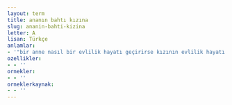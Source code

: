 ```yaml
---
layout: term
title: ananın bahtı kızına
slug: ananin-bahti-kizina
letter: A
lisan: Türkçe
anlamlar:
- '"bir anne nasıl bir evlilik hayatı geçirirse kızının evlilik hayatı da kendisininkine benzer" anlamında kullanılan bir söz'
ozellikler:
- - ''
ornekler:
- - ''
orneklerkaynak:
- - ''
---
```

